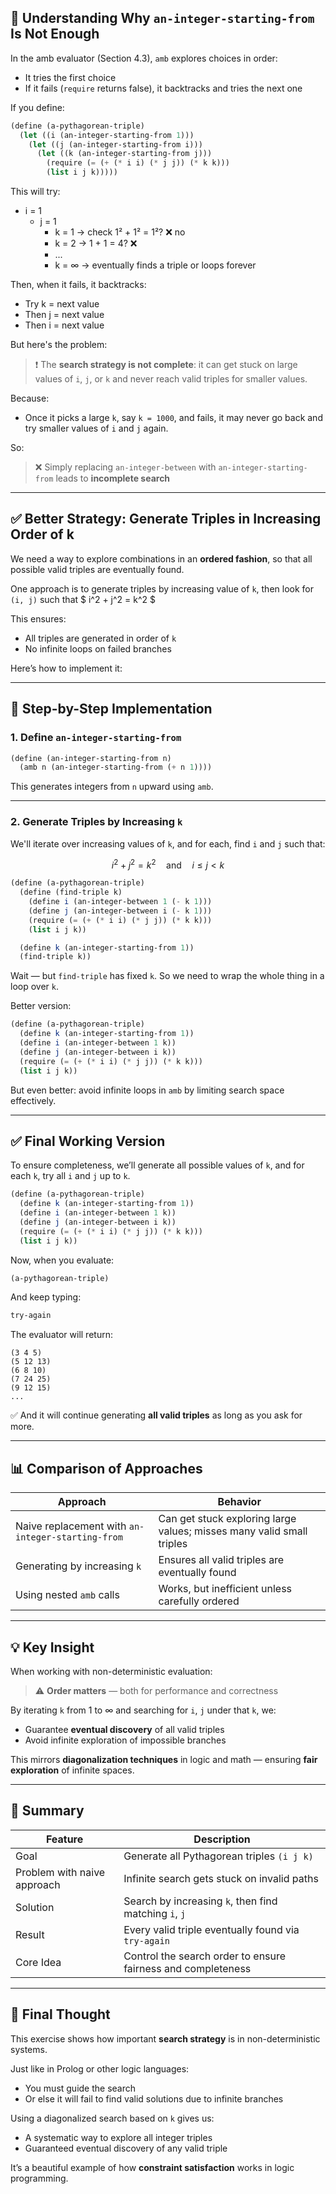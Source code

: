 ## 🧠 Understanding Why `an-integer-starting-from` Is Not Enough

In the amb evaluator (Section 4.3), `amb` explores choices in order:
- It tries the first choice
- If it fails (`require` returns false), it backtracks and tries the next one

If you define:

```scheme
(define (a-pythagorean-triple)
  (let ((i (an-integer-starting-from 1)))
    (let ((j (an-integer-starting-from i)))
      (let ((k (an-integer-starting-from j)))
        (require (= (+ (* i i) (* j j)) (* k k)))
        (list i j k)))))
```

This will try:
- i = 1
  - j = 1
    - k = 1 → check 1² + 1² = 1²? ❌ no
    - k = 2 → 1 + 1 = 4? ❌
    - ...
    - k = ∞ → eventually finds a triple or loops forever

Then, when it fails, it backtracks:
- Try k = next value
- Then j = next value
- Then i = next value

But here's the problem:

> ❗ The **search strategy is not complete**: it can get stuck on large values of `i`, `j`, or `k` and never reach valid triples for smaller values.

Because:
- Once it picks a large `k`, say `k = 1000`, and fails, it may never go back and try smaller values of `i` and `j` again.

So:
> ❌ Simply replacing `an-integer-between` with `an-integer-starting-from` leads to **incomplete search**

---

## ✅ Better Strategy: Generate Triples in Increasing Order of k

We need a way to explore combinations in an **ordered fashion**, so that all possible valid triples are eventually found.

One approach is to generate triples by increasing value of `k`, then look for `(i, j)` such that $ i^2 + j^2 = k^2 $

This ensures:
- All triples are generated in order of `k`
- No infinite loops on failed branches

Here’s how to implement it:

---

## 🔧 Step-by-Step Implementation

### 1. **Define `an-integer-starting-from`**

```scheme
(define (an-integer-starting-from n)
  (amb n (an-integer-starting-from (+ n 1))))
```

This generates integers from `n` upward using `amb`.

---

### 2. **Generate Triples by Increasing `k`**

We'll iterate over increasing values of `k`, and for each, find `i` and `j` such that:

$$
i^2 + j^2 = k^2 \quad \text{and} \quad i \leq j < k
$$

```scheme
(define (a-pythagorean-triple)
  (define (find-triple k)
    (define i (an-integer-between 1 (- k 1)))
    (define j (an-integer-between i (- k 1)))
    (require (= (+ (* i i) (* j j)) (* k k)))
    (list i j k))

  (define k (an-integer-starting-from 1))
  (find-triple k))
```

Wait — but `find-triple` has fixed `k`. So we need to wrap the whole thing in a loop over `k`.

Better version:

```scheme
(define (a-pythagorean-triple)
  (define k (an-integer-starting-from 1))
  (define i (an-integer-between 1 k))
  (define j (an-integer-between i k))
  (require (= (+ (* i i) (* j j)) (* k k)))
  (list i j k))
```

But even better: avoid infinite loops in `amb` by limiting search space effectively.

---

## ✅ Final Working Version

To ensure completeness, we’ll generate all possible values of `k`, and for each `k`, try all `i` and `j` up to `k`.

```scheme
(define (a-pythagorean-triple)
  (define k (an-integer-starting-from 1))
  (define i (an-integer-between 1 k))
  (define j (an-integer-between i k))
  (require (= (+ (* i i) (* j j)) (* k k)))
  (list i j k))
```

Now, when you evaluate:

```scheme
(a-pythagorean-triple)
```

And keep typing:

```scheme
try-again
```

The evaluator will return:

```
(3 4 5)
(5 12 13)
(6 8 10)
(7 24 25)
(9 12 15)
...
```

✅ And it will continue generating **all valid triples** as long as you ask for more.

---

## 📊 Comparison of Approaches

| Approach | Behavior |
|---------|----------|
| Naive replacement with `an-integer-starting-from` | Can get stuck exploring large values; misses many valid small triples |
| Generating by increasing `k` | Ensures all valid triples are eventually found |
| Using nested `amb` calls | Works, but inefficient unless carefully ordered |

---

## 💡 Key Insight

When working with non-deterministic evaluation:
> ⚠️ **Order matters** — both for performance and correctness

By iterating `k` from 1 to ∞ and searching for `i`, `j` under that `k`, we:
- Guarantee **eventual discovery** of all valid triples
- Avoid infinite exploration of impossible branches

This mirrors **diagonalization techniques** in logic and math — ensuring **fair exploration** of infinite spaces.

---

## 📌 Summary

| Feature | Description |
|--------|-------------|
| Goal | Generate all Pythagorean triples `(i j k)` |
| Problem with naive approach | Infinite search gets stuck on invalid paths |
| Solution | Search by increasing `k`, then find matching `i`, `j` |
| Result | Every valid triple eventually found via `try-again` |
| Core Idea | Control the search order to ensure fairness and completeness |

---

## 🎯 Final Thought

This exercise shows how important **search strategy** is in non-deterministic systems.

Just like in Prolog or other logic languages:
- You must guide the search
- Or else it will fail to find valid solutions due to infinite branches

Using a diagonalized search based on `k` gives us:
- A systematic way to explore all integer triples
- Guaranteed eventual discovery of any valid triple

It’s a beautiful example of how **constraint satisfaction** works in logic programming.
